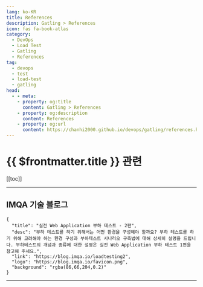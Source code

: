 ```yaml
---
lang: ko-KR
title: References
description: Gatling > References
icon: fas fa-book-atlas
category:
  - DevOps
  - Load Test
  - Gatling
  - References
tag:
  - devops
  - test
  - load-test
  - gatling
head:
  - - meta:
    - property: og:title
      content: Gatling > References
    - property: og:description
      content: References
    - property: og:url
      content: https://chanhi2000.github.io/devops/gatling/references.html
---
```


# {{ $frontmatter.title }} 관련

[[toc]]

---

## IMQA 기술 블로그

```component VPCard
{
  "title": "실전 Web Application 부하 테스트 - 2편",
  "desc": "부하 테스트를 하기 위해서는 어떤 환경을 구성해야 할까요? 부하 테스트를 하기 위해 고려해야 하는 환경 구성과 부하테스트 시나리오 구축법에 대해 상세히 설명을 드립니다. 부하테스트의 개념과 종류에 대한 설명은 실전 Web Application 부하 테스트 1편을 참고해 주세요.",
  "link": "https://blog.imqa.io/loadtesting2",
  "logo": "https://blog.imqa.io/favicon.png",
  "background": "rgba(86,66,204,0.2)"
}
```

---

<TagLinks />
